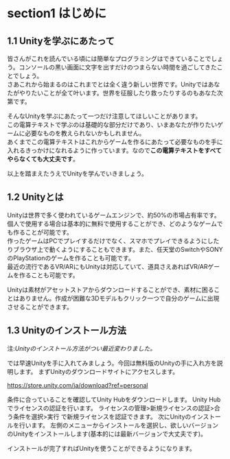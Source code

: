 # section1 はじめに
## 1.1 Unityを学ぶにあたって

皆さんがこれを読んでいる頃には簡単なプログラミングはできていることでしょう。コンソールの黒い画面に文字を出すだけのつまらない時間を過ごしてきたことでしょう。  
 さあこれから始まるのはこれまでとは全く違う新しい世界です。Unityではあなたがやりたいことが全て叶います。世界を征服したり救ったりするのもあなた次第です。

 そんなUnityを学ぶにあたって一つだけ注意してほしいことがあります。  
 この電算テキストで学ぶのは基礎的な部分だけであり、いまあなたが作りたいゲームに必要なものを教えられないかもしれません。  
 あくまでこの電算テキストはこれからゲームを作るにあたって必要なものを手に入れるきっかけになれるように作っています。なので**この電算テキストをすべてやらなくても大丈夫です**。

 以上を踏まえたうえでUnityを学んでいきましょう。

## 1.2 Unityとは

Unityは世界で多く使われているゲームエンジンで、約50%の市場占有率です。個人で使用する場合は基本的に無料で使用することができ、どのようなゲームでも作ることが可能です。  
作ったゲームはPCでプレイするだけでなく、スマホでプレイできるようにしたりブラウザ上で動くようにすることもできます。また、任天堂のSwitchやSONYのPlayStationのゲームを作ることも可能です。  
最近の流行であるVR/ARにもUnityは対応していて、道具さえあればVR/ARゲームを作ることも可能です。

Unityは素材がアセットストアからダウンロードすることができ、素材に困ることはありません。作成が困難な3Dモデルもクリック一つで自分のゲームに出現させることができます。

## 1.3 Unityのインストール方法

注:*Unityのインストール方法がつい最近変わりました。*


では早速Unityを手に入れてみましょう。今回は無料版のUnityの手に入れ方を説明します。
まずUnityのダウンロードサイトにアクセスします。

https://store.unity.com/ja/download?ref=personal

条件に合っていることを確認してUnity Hubをダウンロードします。
Unity Hubでライセンスの認証を行います。
ライセンスの管理>新規ライセンスの認証>合う条件を選択>実行 で新規ライセンスを認証できます。
次にUnityのインストールを行います。
左側のメニューからインストールを選択し、欲しいバージョンのUnityをインストールします(基本的には最新バージョンで大丈夫です)。

インストールが完了すればUnityを使うことができるようになります。
